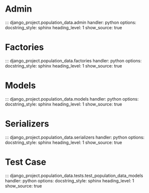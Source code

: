 # Admin

::: django_project.population_data.admin
    handler: python
    options:
        docstring_style: sphinx
        heading_level: 1
        show_source: true


# Factories

::: django_project.population_data.factories
    handler: python
    options:
        docstring_style: sphinx
        heading_level: 1
        show_source: true

# Models

::: django_project.population_data.models
    handler: python
    options:
        docstring_style: sphinx
        heading_level: 1
        show_source: true


# Serializers

::: django_project.population_data.serializers
    handler: python
    options:
        docstring_style: sphinx
        heading_level: 1
        show_source: true


# Test Case

::: django_project.population_data.tests.test_population_data_models
    handler: python
    options:
        docstring_style: sphinx
        heading_level: 1
        show_source: true

